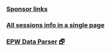 ### [Sponsor links]( #menu-sponsor-links.md "View all 40 sites in a minute or two" )

### [All sessions info in a single page]( #sessions-building-simulation-2017.html "Speed your way to deciding what to see" )

### [EPW Data Parser]( #epw-parser/README.md "A fun fail" ) [&#x1F5D7;]( epw-parser/epw-parser-r2.html )


